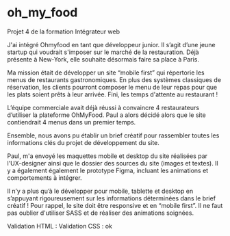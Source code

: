 # oh_my_food
 Projet 4 de la formation Intégrateur web


J'ai intégré Ohmyfood en tant que développeur junior. Il s’agit d’une jeune startup qui voudrait s'imposer sur le marché de la restauration. Déjà présente à New-York, elle souhaite désormais faire sa place à Paris. 

Ma mission était de développer un site “mobile first” qui répertorie les menus de restaurants gastronomiques. En plus des systèmes classiques de réservation, les clients pourront composer le menu de leur repas pour que les plats soient prêts à leur arrivée. Fini, les temps d'attente au restaurant !

L’équipe commerciale avait déjà réussi à convaincre 4 restaurateurs d’utiliser la plateforme OhMyFood. Paul a alors décidé alors que le site contiendrait 4 menus dans un premier temps. 

Ensemble, nous avons pu établir un brief créatif pour rassembler toutes les informations clés du projet de développement du site.

Paul, m'a envoyé les maquettes mobile et desktop du site réalisées par l'UX-designer ainsi que le dossier des sources du site (images et textes). Il y a également également le prototype Figma, incluant les animations et comportements à intégrer.

Il n’y a plus qu’à le développer pour mobile, tablette et desktop en s’appuyant rigoureusement sur les informations déterminées dans le brief créatif ! Pour rappel, le site doit être responsive et en “mobile first”. Il ne faut pas oublier d'utiliser SASS et de réaliser des animations soignées. 





Validation HTML :
Validation CSS : ok

